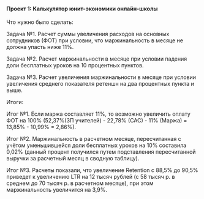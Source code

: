 #### Проект 1: Калькулятор юнит-экономики онлайн-школы

Что нужно было сделать:

Задача №1. Расчет суммы увеличения расходов на основных сотрудников (ФОТ) при условии, что маржинальность в месяце не должна упасть ниже 11%.

Задача №2. Расчет маржинальности в месяце при условии падения доли бесплатных уроков на 10 процентных пунктов.

Задача №3. Расчет увеличения маржинальности в месяце при условии увеличения среднего показателя ретеншн на два процентных пункта и выше.

Итоги:

Итог №1. Если маржа составляет 11%, то возможно увеличить оплату ФОТ на 100% (52,37%(ЗП учителей) - 22,78% (САС) - 11% (Маржа) = 13,85% - 10,99% = 2,86%).

Итог №2. Маржинальность в расчетном месяце, пересчитанная с учётом уменьшившейся доли бесплатных уроков на 10% составила 0,02% (данный процент получился путем подставления пересчитанной выручки за расчетный месяц в сводную таблицу).

Итог №3. Расчеты показали, что увеличение Retention c 88,5% до 90,5% приведет к увеличению LTR на 12 тысяч рублей (с 58 тысяч р. в среднем до 70 тысяч р. в расчетном месяце), при этом маржинальность увеличится на 3,9%.


